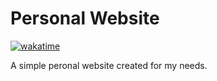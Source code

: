 # Personal Website

[![wakatime](https://wakatime.com/badge/user/88c0c8ff-9cac-41bf-a5b4-9379dde98162/project/c7e81bc5-4ca4-4500-8031-b7b0f0d3f712.svg)](https://wakatime.com/badge/user/88c0c8ff-9cac-41bf-a5b4-9379dde98162/project/c7e81bc5-4ca4-4500-8031-b7b0f0d3f712)

A simple peronal website created for my needs.
